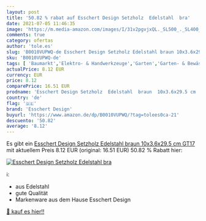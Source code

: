 ```yaml
---
layout: post
title: '50.82 % rabat auf Esschert Design Setzholz  Edelstahl  bra'
date: 2021-07-05 11:46:35
image: 'https://m.media-amazon.com/images/I/31v2pgvjxQL._SL500_._SL400_.jpg'
comments: true
category: ofertas
author: 'tole.es'
slug: 'B0010VUPWQ-de Esschert Design Setzholz Edelstahl braun 10x3.6x29.5 cm GT17'
sku: 'B0010VUPWQ-de'
tags: [ 'Baumarkt','Elektro- & Handwerkzeuge','Garten','Garten- & Bewässerungsgeräte','Gartengeräte','Handwerkzeuge','Lochschneider','Maurer- & Verlegewerkzeug','Regular Stores','Shops','esschert design', ]
actualPrice: 8.12 EUR
currency: EUR
price: 8.12
comparePrice: 16.51 EUR
prodname: 'Esschert Design Setzholz  Edelstahl  braun  10x3.6x29.5 cm  GT17'
country: 'de'
flag: '🇩🇪'
brand: 'Esschert Design'
buyurl: 'https://www.amazon.de/dp/B0010VUPWQ/?tag=tolees0ca-21'
descuento: '50.82'
average: '8.12'
---
```


Es gibt ein [Esschert Design Setzholz  Edelstahl  braun  10x3.6x29.5 cm  GT17](https://www.amazon.de/dp/B0010VUPWQ/?tag=tolees0ca-21) mit aktuellem Preis 8.12 EUR (original: 16.51 EUR) 50.82 % Rabatt hier:

[![Esschert Design Setzholz  Edelstahl  bra](https://m.media-amazon.com/images/I/31v2pgvjxQL._SL500_._SL400_.jpg)](https://www.amazon.de/dp/B0010VUPWQ/?tag=tolees0ca-21)

ℹ️:

- aus Edelstahl
- gute Qualität
- Markenware aus dem Hause Esschert Design

[🛒 kauf es hier!!](https://www.amazon.de/dp/B0010VUPWQ/?tag=tolees0ca-21)
